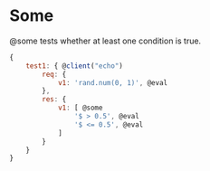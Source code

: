 # Some

@some tests whether at least one condition is true.

```js
{
    test1: { @client("echo")
        req: {
            v1: 'rand.num(0, 1)', @eval
        },
        res: {
            v1: [ @some
                '$ > 0.5', @eval
                '$ <= 0.5', @eval
            ]
        }
    }
}
```